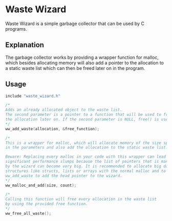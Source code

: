 # Waste Wizard

Waste Wizard is a simple garbage collector that can be used by C programs.


## Explanation

The garbage collector works by providing a wrapper function for malloc, 
which besides allocating memory will also add a pointer to the allocation 
to a static waste list which can then be freed later on in the program.


## Usage

```C
include "waste_wizard.h"

/*
Adds an already allocated object to the waste list.
The second parameter is a pointer to a function that will be used to free 
the allocation later on. If the second parameter is NULL, free() is used.
*/
ww_add_waste(allocation, &free_function);

/*
This is a wrapper for malloc, which will allocate memory of the size specified 
in the parameters and also add the allocation to the static waste list.

Beware: Replacing every malloc in your code with this wrapper can lead to
significant performance slumps because the list of pointers that is managed
by the wizard can become very big. It is recommended to allocate big data
structures like structs, lists or arrays with the normal malloc and to use
ww_add_waste to add the head pointer to the wizard.
*/
ww_malloc_and_add(size, count);

/*
Calling this function will free every allocation in the waste list
by using the provided free function.
*/
ww_free_all_waste();
```
